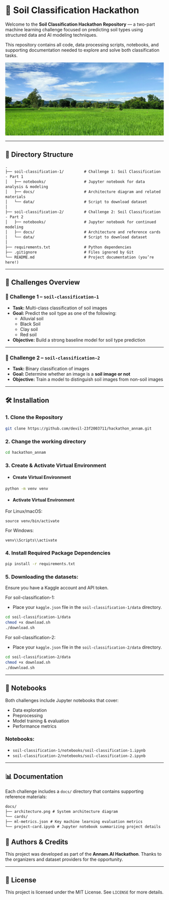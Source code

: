 # 🌱 Soil Classification Hackathon

Welcome to the **Soil Classification Hackathon Repository** — a two-part machine learning challenge focused on predicting soil types using structured data and AI modeling techniques.

This repository contains all code, data processing scripts, notebooks, and supporting documentation needed to explore and solve both classification tasks.

![Banner](https://github.com/Yadav-Aayansh/Assets/blob/main/hackathon_annam/Greenery-of-agriculture-land.jpg)

---

## 📁 Directory Structure

```
.
├── soil-classification-1/         # Challenge 1: Soil Classification - Part 1
│   ├── notebooks/                 # Jupyter notebook for data analysis & modeling
│   ├── docs/                      # Architecture diagram and related materials
│   └── data/                      # Script to download dataset
│
├── soil-classification-2/         # Challenge 2: Soil Classification - Part 2
│   ├── notebooks/                 # Jupyter notebook for continued modeling
│   ├── docs/                      # Architecture and reference cards
│   └── data/                      # Script to download dataset
│
├── requirements.txt               # Python dependencies
├── .gitignore                     # Files ignored by Git
└── README.md                      # Project documentation (you’re here!)
```

---

## 📌 Challenges Overview

### 🔹 Challenge 1 – `soil-classification-1`

- **Task:** Multi-class classification of soil images  
- **Goal:** Predict the soil type as one of the following:
  - Alluvial soil  
  - Black Soil  
  - Clay soil  
  - Red soil  
- **Objective:** Build a strong baseline model for soil type prediction

---

### 🔹 Challenge 2 – `soil-classification-2`

- **Task:** Binary classification of images  
- **Goal:** Determine whether an image is a **soil image or not**  
- **Objective:** Train a model to distinguish soil images from non-soil images

---

## 🛠️ Installation

### 1. Clone the Repository
```bash
git clone https://github.com/devil-23f2003711/hackathon_annam.git
```

### 2. Change the working directory
```bash
cd hackathon_annam
```

### 3. Create & Activate Virtual Environment
- #### Create Virtual Environment
  
```bash
python -m venv venv
```

- #### Activate Virtual Environment
For Linux/macOS:
```
source venv/bin/activate
```
For Windows:
```
venv\\Scripts\\activate
```

### 4. Install Required Package Dependencies
```bash
pip install -r requirements.txt
```

### 5. Downloading the datasets:

Ensure you have a Kaggle account and API token.

For soil-classification-1:
- Place your `kaggle.json` file in the `soil-classification-1/data` directory.
```bash
cd soil-classification-1/data
chmod +x download.sh
./download.sh
```

For soil-classification-2:
- Place your `kaggle.json` file in the `soil-classification-2/data` directory.
```bash
cd soil-classification-2/data
chmod +x download.sh
./download.sh
```

---

## 📒 Notebooks

Both challenges include Jupyter notebooks that cover:
- Data exploration
- Preprocessing
- Model training & evaluation
- Performance metrics

### Notebooks:
- `soil-classification-1/notebooks/soil-classification-1.ipynb`
- `soil-classification-2/notebooks/soil-classification-2.ipynb`

---

## 📊 Documentation

Each challenge includes a `docs/` directory that contains supporting reference materials:

```
docs/
├── architecture.png # System architecture diagram
└── cards/
├── ml-metrics.json # Key machine learning evaluation metrics
└── project-card.ipynb # Jupyter notebook summarizing project details
```


## 🧠 Authors & Credits

This project was developed as part of the **Annam.AI Hackathon**. Thanks to the organizers and dataset providers for the opportunity.

---

## 📜 License

This project is licensed under the MIT License. See `LICENSE` for more details.
